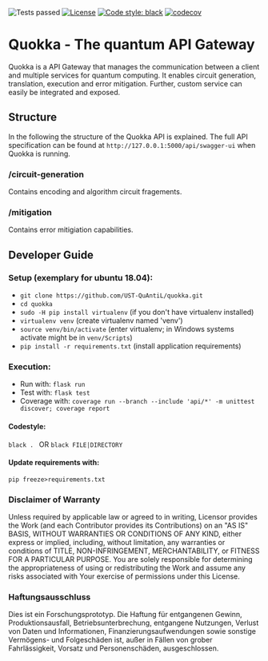 ﻿![Tests passed](https://github.com/UST-QuAntiL/Quokka/actions/workflows/test.yml/badge.svg)
[![License](https://img.shields.io/badge/License-Apache%202.0-blue.svg)](https://opensource.org/licenses/Apache-2.0)
[![Code style: black](https://img.shields.io/badge/code%20style-black-000000.svg)](https://github.com/psf/black)
[![codecov](https://codecov.io/gh/UST-QuAntiL/Quokka/branch/master/graph/badge.svg?token=n37q3cv8Gu)](https://codecov.io/gh/UST-QuAntiL/Quokka)

# Quokka - The quantum API Gateway

Quokka is a API Gateway that manages the communication between a client and multiple services for quantum computing.
It enables circuit generation, translation, execution and error mitigation.
Further, custom service can easily be integrated and exposed.

## Structure
In the following the structure of the Quokka API is explained.
The full API specification can be found at  ``http://127.0.0.1:5000/api/swagger-ui`` when Quokka is running.

### /circuit-generation
Contains encoding and algorithm circuit fragements.

### /mitigation
Contains error mitigiation capabilities.

## Developer Guide

### Setup (exemplary for ubuntu 18.04): 
* ``git clone https://github.com/UST-QuAntiL/quokka.git`` 
* ``cd quokka``
* ``sudo -H pip install virtualenv`` (if you don't have virtualenv installed)
* ``virtualenv venv`` (create virtualenv named 'venv')
* ``source venv/bin/activate`` (enter virtualenv; in Windows systems activate might be in ``venv/Scripts``)
* ``pip install -r requirements.txt`` (install application requirements)

### Execution:
* Run with: ``flask run``
* Test with: ``flask test``
* Coverage with: ``coverage run --branch --include 'api/*' -m unittest discover; coverage report``

#### Codestyle: 
``black . `` OR ``black FILE|DIRECTORY``

#### Update requirements with: 
``pip freeze>requirements.txt``

### Disclaimer of Warranty
Unless required by applicable law or agreed to in writing, Licensor provides the Work (and each Contributor provides its Contributions) on an "AS IS" BASIS, WITHOUT WARRANTIES OR CONDITIONS OF ANY KIND, either express or implied, including, without limitation, any warranties or conditions of TITLE, NON-INFRINGEMENT, MERCHANTABILITY, or FITNESS FOR A PARTICULAR PURPOSE. You are solely responsible for determining the appropriateness of using or redistributing the Work and assume any risks associated with Your exercise of permissions under this License.

### Haftungsausschluss
Dies ist ein Forschungsprototyp. Die Haftung für entgangenen Gewinn, Produktionsausfall, Betriebsunterbrechung, entgangene Nutzungen, Verlust von Daten und Informationen, Finanzierungsaufwendungen sowie sonstige Vermögens- und Folgeschäden ist, außer in Fällen von grober Fahrlässigkeit, Vorsatz und Personenschäden, ausgeschlossen.
